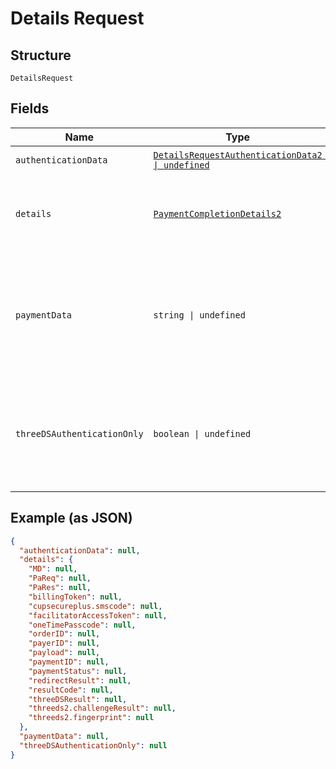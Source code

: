 
# Details Request

## Structure

`DetailsRequest`

## Fields

| Name | Type | Tags | Description |
|  --- | --- | --- | --- |
| `authenticationData` | [`DetailsRequestAuthenticationData2 \| undefined`](../../doc/models/details-request-authentication-data-2.md) | Optional | Data for 3DS authentication. |
| `details` | [`PaymentCompletionDetails2`](../../doc/models/payment-completion-details-2.md) | Required | Use this collection to submit the details that were returned as a result of the `/payments` call. |
| `paymentData` | `string \| undefined` | Optional | The `paymentData` value from the `/payments` response. Required if the `/payments` response returns this value.<br>**Constraints**: *Maximum Length*: `100000` |
| `threeDSAuthenticationOnly` | `boolean \| undefined` | Optional | Change the `authenticationOnly` indicator originally set in the `/payments` request. Only needs to be set if you want to modify the value set previously. |

## Example (as JSON)

```json
{
  "authenticationData": null,
  "details": {
    "MD": null,
    "PaReq": null,
    "PaRes": null,
    "billingToken": null,
    "cupsecureplus.smscode": null,
    "facilitatorAccessToken": null,
    "oneTimePasscode": null,
    "orderID": null,
    "payerID": null,
    "payload": null,
    "paymentID": null,
    "paymentStatus": null,
    "redirectResult": null,
    "resultCode": null,
    "threeDSResult": null,
    "threeds2.challengeResult": null,
    "threeds2.fingerprint": null
  },
  "paymentData": null,
  "threeDSAuthenticationOnly": null
}
```

